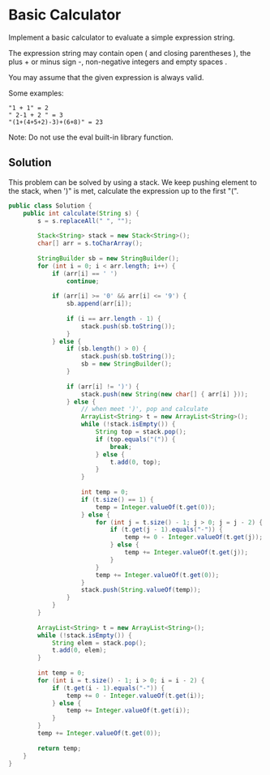 # Basic Calculator

Implement a basic calculator to evaluate a simple expression string.

The expression string may contain open ( and closing parentheses ), the plus + or minus sign -, non-negative integers and empty spaces .

You may assume that the given expression is always valid.

Some examples:

    "1 + 1" = 2
    " 2-1 + 2 " = 3
    "(1+(4+5+2)-3)+(6+8)" = 23

Note: Do not use the eval built-in library function.

## Solution

This problem can be solved by using a stack. We keep pushing element to the stack, when ')" is met, calculate the expression up to the first "(".

```java
public class Solution {
    public int calculate(String s) {
        s = s.replaceAll(" ", "");
 
    	Stack<String> stack = new Stack<String>();
    	char[] arr = s.toCharArray();
     
    	StringBuilder sb = new StringBuilder();
    	for (int i = 0; i < arr.length; i++) {
    		if (arr[i] == ' ')
    			continue;
     
    		if (arr[i] >= '0' && arr[i] <= '9') {
    			sb.append(arr[i]);
     
    			if (i == arr.length - 1) {
    				stack.push(sb.toString());
    			}
    		} else {
    			if (sb.length() > 0) {
    				stack.push(sb.toString());
    				sb = new StringBuilder();
    			}
     
    			if (arr[i] != ')') {
    				stack.push(new String(new char[] { arr[i] }));
    			} else {
    				// when meet ')', pop and calculate
    				ArrayList<String> t = new ArrayList<String>();
    				while (!stack.isEmpty()) {
    					String top = stack.pop();
    					if (top.equals("(")) {
    						break;
    					} else {
    						t.add(0, top);
    					}
    				}
     
    				int temp = 0;
    				if (t.size() == 1) {
    					temp = Integer.valueOf(t.get(0));
    				} else {
    					for (int j = t.size() - 1; j > 0; j = j - 2) {
    						if (t.get(j - 1).equals("-")) {
    							temp += 0 - Integer.valueOf(t.get(j));
    						} else {
    							temp += Integer.valueOf(t.get(j));
    						}
    					}
    					temp += Integer.valueOf(t.get(0));
    				}
    				stack.push(String.valueOf(temp));
    			}
    		}
    	}
     
    	ArrayList<String> t = new ArrayList<String>();
    	while (!stack.isEmpty()) {
    		String elem = stack.pop();
    		t.add(0, elem);
    	}
     
    	int temp = 0;
    	for (int i = t.size() - 1; i > 0; i = i - 2) {
    		if (t.get(i - 1).equals("-")) {
    			temp += 0 - Integer.valueOf(t.get(i));
    		} else {
    			temp += Integer.valueOf(t.get(i));
    		}
    	}
    	temp += Integer.valueOf(t.get(0));
     
    	return temp;
    }
}
```
